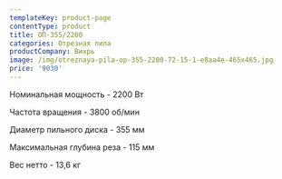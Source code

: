```yaml
---
templateKey: product-page
contentType: product
title: ОП-355/2200
categories: Отрезная пила
productCompany: Вихрь
image: /img/otreznaya-pila-op-355-2200-72-15-1-e8aa4e-465x465.jpg
price: '9030'
---
```

Номинальная мощность - 2200 Вт

Частота вращения - 3800 об/мин

Диаметр пильного диска - 355 мм

Максимальная глубина реза - 115 мм

Вес нетто - 13,6 кг
